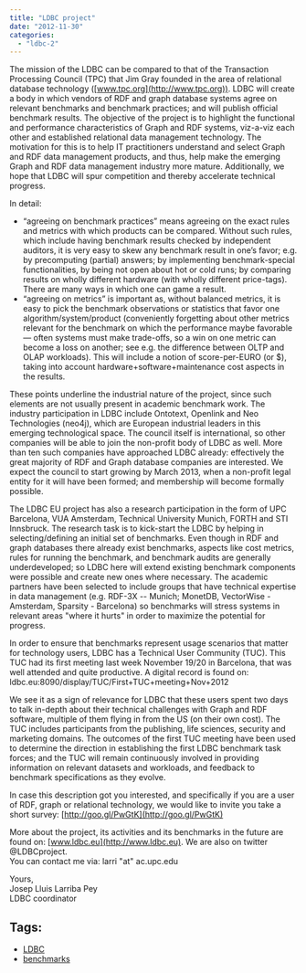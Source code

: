```yaml
---
title: "LDBC project"
date: "2012-11-30"
categories: 
  - "ldbc-2"
---
```


The mission of the LDBC can be compared to that of the Transaction Processing Council (TPC) that Jim Gray founded in the area of relational database technology ([www.tpc.org](http://www.tpc.org)). LDBC will create a body in which vendors of RDF and graph database systems agree on relevant benchmarks and benchmark practices; and will publish official benchmark results. The objective of the project is to highlight the functional and performance characteristics of Graph and RDF systems, viz-a-viz each other and established relational data management technology. The motivation for this is to help IT practitioners understand and select Graph and RDF data management products, and thus, help make the emerging Graph and RDF data management industry more mature. Additionally, we hope that LDBC will spur competition and thereby accelerate technical progress.

In detail:

- “agreeing on benchmark practices” means agreeing on the exact rules and metrics with which products can be compared. Without such rules, which include having benchmark results checked by independent auditors, it is very easy to skew any benchmark result in one’s favor; e.g. by precomputing (partial) answers; by implementing benchmark-special functionalities, by being not open about hot or cold runs; by comparing results on wholly different hardware (with wholly different price-tags). There are many ways in which one can game a result.
- “agreeing on metrics” is important as, without balanced metrics, it is easy to pick the benchmark observations or statistics that favor one algorithm/system/product (conveniently forgetting about other metrics relevant for the benchmark on which the performance maybe favorable — often systems must make trade-offs, so a win on one metric can become a loss on another; see e.g. the difference between OLTP and OLAP workloads). This will include a notion of score-per-EURO (or $), taking into account hardware+software+maintenance cost aspects in the results.

These points underline the industrial nature of the project, since such elements are not usually present in academic benchmark work. The industry participation in LDBC include Ontotext, Openlink and Neo Technologies (neo4j), which are European industrial leaders in this emerging technological space. The council itself is international, so other companies will be able to join the non-profit body of LDBC as well. More than ten such companies have approached LDBC already: effectively the great majority of RDF and Graph database companies are interested. We expect the council to start growing by March 2013, when a non-profit legal entity for it will have been formed; and membership will become formally possible.

The LDBC EU project has also a research participation in the form of UPC Barcelona, VUA Amsterdam, Technical University Munich, FORTH and STI Innsbruck. The research task is to kick-start the LDBC by helping in selecting/defining an initial set of benchmarks. Even though in RDF and graph databases there already exist benchmarks, aspects like cost metrics, rules for running the benchmark, and benchmark audits are generally underdeveloped; so LDBC here will extend existing benchmark components were possible and create new ones where necessary. The academic partners have been selected to include groups that have technical expertise in data management (e.g. RDF-3X -- Munich; MonetDB, VectorWise - Amsterdam, Sparsity - Barcelona) so benchmarks will stress systems in relevant areas "where it hurts" in order to maximize the potential for progress.

In order to ensure that benchmarks represent usage scenarios that matter for technology users, LDBC has a Technical User Community (TUC). This TUC had its first meeting last week November 19/20 in Barcelona, that was well attended and quite productive. A digital record is found on: ldbc.eu:8090/display/TUC/First+TUC+meeting+Nov+2012

We see it as a sign of relevance for LDBC that these users spent two days to talk in-depth about their technical challenges with Graph and RDF software, multiple of them flying in from the US (on their own cost). The TUC includes participants from the publishing, life sciences, security and marketing domains. The outcomes of the first TUC meeting have been used to determine the direction in establishing the first LDBC benchmark task forces; and the TUC will remain continuously involved in providing information on relevant datasets and workloads, and feedback to benchmark specifications as they evolve.

In case this description got you interested, and specifically if you are a user of RDF, graph or relational technology, we would like to invite you take a short survey: [http://goo.gl/PwGtK](http://goo.gl/PwGtK)

More about the project, its activities and its benchmarks in the future are found on: [www.ldbc.eu](http://www.ldbc.eu). We are also on twitter @LDBCproject.  
You can contact me via: larri "at" ac.upc.edu

Yours,  
Josep Lluis Larriba Pey  
LDBC coordinator

## Tags: 

- [LDBC](http://www.ldbc.eu/tags/ldbc)
- [benchmarks](http://www.ldbc.eu/tags/benchmarks)
